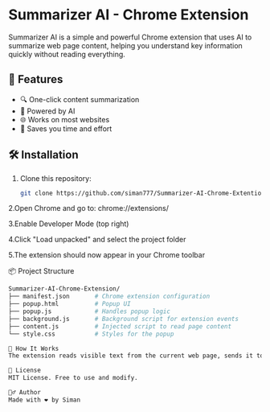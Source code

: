 # Summarizer AI - Chrome Extension

Summarizer AI is a simple and powerful Chrome extension that uses AI to summarize web page content, helping you understand key information quickly without reading everything.

## 🚀 Features

- 🔍 One-click content summarization
- 🤖 Powered by AI
- 🌐 Works on most websites
- 🧠 Saves you time and effort

## 🛠️ Installation

1. Clone this repository:

   ```bash
   git clone https://github.com/siman777/Summarizer-AI-Chrome-Extention.git
2.Open Chrome and go to:
chrome://extensions/

3.Enable Developer Mode (top right)

4.Click "Load unpacked" and select the project folder

5.The extension should now appear in your Chrome toolbar

📦 Project Structure
```bash
Summarizer-AI-Chrome-Extension/
├── manifest.json       # Chrome extension configuration
├── popup.html          # Popup UI
├── popup.js            # Handles popup logic
├── background.js       # Background script for extension events
├── content.js          # Injected script to read page content
└── style.css           # Styles for the popup

🧠 How It Works
The extension reads visible text from the current web page, sends it to an AI model (like OpenAI’s GPT), and displays a summarized version in the popup.

📄 License
MIT License. Free to use and modify.

🙋‍♂️ Author
Made with ❤️ by Siman
